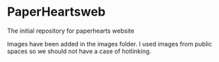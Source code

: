 # PaperHeartsweb
The initial repository for paperhearts website

Images have been added in the images folder. 
I used images from public spaces so we should not have a case of hotlinking.

